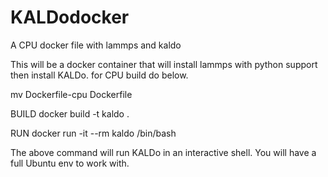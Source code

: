 # KALDodocker
A CPU docker file with lammps and kaldo


This will be a docker container that will install lammps with python support then install KALDo.
for CPU build do below.

mv Dockerfile-cpu Dockerfile

BUILD
docker build -t kaldo .

RUN
docker run -it --rm  kaldo /bin/bash


The above command will run KALDo in an interactive shell. You will have a full Ubuntu env to work with.
